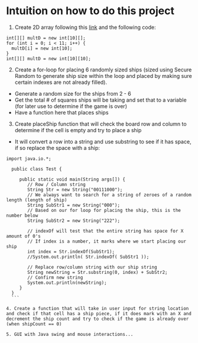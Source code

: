 Intuition on how to do this project
===================================

1. Create 2D array following this [link](http://stackoverflow.com/questions/12231453/syntax-for-creating-a-two-dimensional-array) and the following code:

```
int[][] multD = new int[10][];
for (int i = 0; i < 11; i++) {
  multD[i] = new int[10];
}
int[][] multD = new int[10][10];
```

2. Create a for-loop for placing 6 randomly sized ships (sized using Secure Random to generate ship size within the loop and placed by making sure certain indexes are not already filled).
  - Generate a random size for the ships from 2 - 6
  - Get the total # of squares ships will be taking and set that to a variable (for later use to determine if the game is over)
  - Have a function here that places ships

3. Create placeShip function that will check the board row and column to determine if the cell is empty and try to place a ship
  - It will convert a row into a string and use substring to see if it has space, if so replace the space with a ship:
  ```
  import java.io.*;

    public class Test {

       public static void main(String args[]) {
          // Row / Column string
          String Str = new String("00111000");
          // We always want to search for a string of zeroes of a random length (length of ship)
          String SubStr1 = new String("000");
          // Based on our for loop for placing the ship, this is the number below
          String SubStr2 = new String("222");

          // indexOf will test that the entire string has space for X amount of 0's
          // If index is a number, it marks where we start placing our ship
          int index = Str.indexOf(SubStr1);
          //System.out.println( Str.indexOf( SubStr1 ));

          // Replace row/column string with our ship string
          String newString = Str.substring(0, index) + SubStr2;
          // Confirm new string
          System.out.println(newString);
       }
    }
    ```

4. Create a function that will take in user input for string location and check if that cell has a ship piece, if it does mark with an X and decrement the ship count and try to check if the game is already over (when shipCount == 0)

5. GUI with Java swing and mouse interactions...

